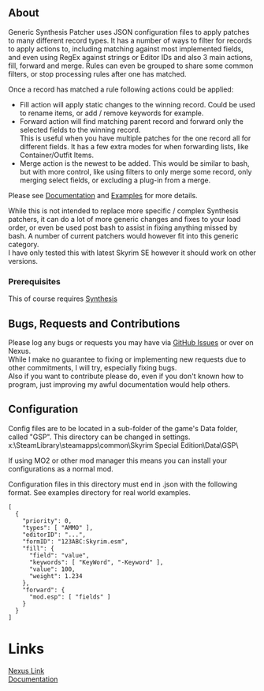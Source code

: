 ## About

Generic Synthesis Patcher uses JSON configuration files to apply patches to many different record types.
It has a number of ways to filter for records to apply actions to, including matching against most implemented fields, and even using RegEx against strings or Editor IDs and also 3 main actions, fill, forward and merge.
Rules can even be grouped to share some common filters, or stop processing rules after one has matched.

Once a record has matched a rule following actions could be applied:
- Fill action will apply static changes to the winning record. Could be used to rename items, or add / remove keywords for example.
- Forward action will find matching parent record and forward only the selected fields to the winning record.  
  This is useful when you have multiple patches for the one record all for different fields.
  It has a few extra modes for when forwarding lists, like Container/Outfit Items.
- Merge action is the newest to be added. This would be similar to bash, but with more control, like using filters to only merge some record, only merging select fields, or excluding a plug-in from a merge.

Please see [Documentation](https://tkoopman.github.io/Generic-Synthesis-Patcher/) and [Examples](Examples/) for more details.

While this is not intended to replace more specific / complex Synthesis patchers, it can do a lot of more generic changes and fixes to your load order, or even be used post bash to assist in fixing anything missed by bash. 
A number of current patchers would however fit into this generic category.  
I have only tested this with latest Skyrim SE however it should work on other versions.

### Prerequisites

This of course requires [Synthesis](https://github.com/Mutagen-Modding/Synthesis)

## Bugs, Requests and Contributions

Please log any bugs or requests you may have via [GitHub Issues](https://github.com/tkoopman/Generic-Synthesis-Patcher/issues) or over on Nexus.  
While I make no guarantee to fixing or implementing new requests due to other commitments, I will try, especially fixing bugs.  
Also if you want to contribute please do, even if you don't known how to program, just improving my awful documentation would help others.

## Configuration

Config files are to be located in a sub-folder of the game's Data folder, called "GSP". This directory can be changed in settings.  
x:\SteamLibrary\steamapps\common\Skyrim Special Edition\Data\GSP\  

If using MO2 or other mod manager this means you can install your configurations as a normal mod.

Configuration files in this directory must end in .json with the following format. See examples directory for real world examples.

    [
      {
        "priority": 0,
        "types": [ "AMMO" ],
        "editorID": "...",
        "formID": "123ABC:Skyrim.esm",
        "fill": {
          "field": "value",
          "keywords": [ "KeyWord", "-Keyword" ],
          "value": 100,
          "weight": 1.234
        },
        "forward": {
          "mod.esp": [ "fields" ]
        }
      }
    ]

# Links
[Nexus Link](https://www.nexusmods.com/skyrimspecialedition/mods/130978)  
[Documentation](https://tkoopman.github.io/Generic-Synthesis-Patcher/)